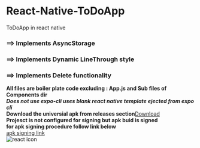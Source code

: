 # React-Native-ToDoApp

ToDoApp in react native

### ==> Implements AsyncStorage

### ==> Implements Dynamic LineThrough style

### ==> Implements Delete functionality

**All files are boiler plate code excluding : App.js and Sub files of Components dir**\
**_Does not use expo-cli uses blank react native template ejected from expo cli_**\
**Download the universial apk  from releases section**[Download](https://github.com/cpt-John/React-Native-ToDoApp/releases)\
**Projesct is not configured for signing but apk buid is signed**\
**for apk signing procedure follow link below**\
[apk signing link](https://reactnative.dev/docs/0.5/signed-apk-android)\
![react icon](https://upload.wikimedia.org/wikipedia/commons/thumb/a/a7/React-icon.svg/1200px-React-icon.svg.png)
